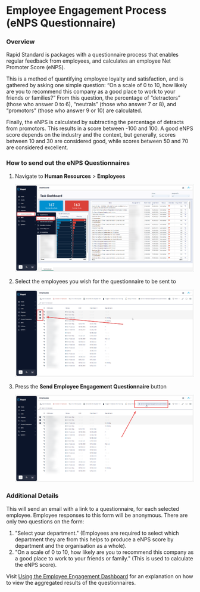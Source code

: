 # Employee Engagement Process (eNPS Questionnaire)

### Overview

Rapid Standard is packages with a questionnaire process that enables regular feedback from employees, and calculates an employee Net Promoter Score (eNPS).

This is a method of quantifying employee loyalty and satisfaction, and is gathered by asking one simple question: “On a scale of 0 to 10, how likely are you to recommend this company as a good place to work to your friends or families?” From this question, the percentage of “detractors” (those who answer 0 to 6), “neutrals” (those who answer 7 or 8), and “promotors” (those who answer 9 or 10) are calculated.

Finally, the eNPS is calculated by subtracting the percentage of detracts from promotors. This results in a score between -100 and 100. A good eNPS score depends on the industry and the context, but generally, scores between 10 and 30 are considered good, while scores between 50 and 70 are considered excellent.

### How to send out the eNPS Questionnaires

1. Navigate to **Human Resources** &gt; **Employees**  

    ![A screenshot that depicts how to navigate to the Employees page in Rapid Standard.](<Navigate to Employees.png>)

2. Select the employees you wish for the questionnaire to be sent to

    ![A screenshot depicting how to select multiple employees. The user presses the checkboxes beside each item in the employee list.](<Selecting employees for Questionnaire.png>)

3. Press the **Send Employee Engagement Questionnaire** button

    ![A screenshot depicting how to send the employee satisfaction survey to employees. Once the employees are selected in the employee list, the action button titled "Send Employee Engagement Questionnaire" should be pressed.](<Sending Employee Questionnaire.png>)
    
### Additional Details

This will send an email with a link to a questionnaire, for each selected employee. Employee responses to this form will be anonymous. There are only two questions on the form:

1. "Select your department." (Employees are required to select which department they are from this helps to produce a eNPS score by department and the organisation as a whole).
2. "On a scale of 0 to 10, how likely are you to recommend this company as a good place to work to your friends or family." (This is used to calculate the eNPS score).

Visit [Using the Employee Engagement Dashboard](<docs/Rapid/2-Rapid Standard/6-Human Resources/HR Reporting/Using the Employee Engagement Dashboard/Using the Employee Engagement Dashboard.md>) for an explanation on how to view the aggregated results of the questionnaires.